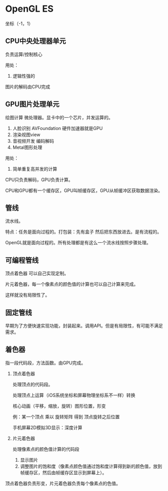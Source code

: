 # OpenGL ES

坐标（-1，1）

## CPU中央处理器单元

负责运算/控制核心

用处：

1. 逻辑性强的

图片的解码由CPU完成

## GPU图片处理单元

绘图计算 微处理器。显卡中的一个芯片，并发运算的。

1. 人脸识别 AVFoundation 硬件加速器就是GPU
2. 渲染视图view
3. 音视频开发 编码解码
4. Metal图形处理

用处：

1. 简单重复高并发的计算

CPU只负责解码，GPU负责计算。

CPU和GPU都有一个缓存区，GPU叫帧缓存区，GPU从帧缓冲区获取数据渲染。

## 管线

流水线。

特点：任务是面向过程的。打包装：先有盒子 然后把东西放进去。是有流程的。

OpenGL就是面向过程的。所有处理都是有这么一个流水线按照步骤处理。

## 可编程管线

顶点着色器 可以自己实现定制。

片元着色器，每一个像素点的颜色值的计算也可以自己计算来完成。

这样就没有局限性了。

## 固定管线

早期为了方便快速实现功能，封装起来。调用API。但是有局限性，有可能不满足需求。

## 着色器

指一段代码段，方法函数。由GPU完成。

1. 顶点着色器

   处理顶点的代码段。

   处理顶点上运算（iOS系统坐标和屏幕物理坐标系不一样）转换

   核心动画（平移，缩放，旋转）图形位置，形变

   例：某一个顶点 乘以 旋转矩阵 得到 顶点旋转之后位置

   手机屏幕2D模拟3D显示：深度计算

2. 片元着色器

   处理像素点的颜色值计算的代码段

   1. 显示图片
   2. 调整图片的饱和度（像素点颜色值通过饱和度计算得到新的颜色值，放到帧缓存区，然后由帧缓存区显示到屏幕上）。

顶点着色器负责形变，片元着色器负责每个像素点的色值。